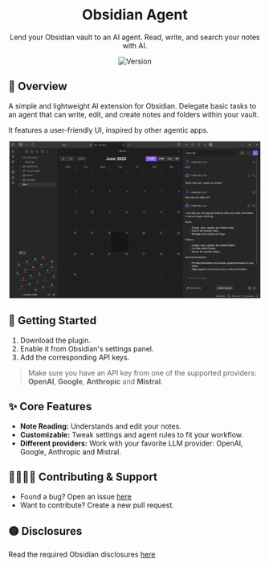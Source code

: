 <h1 align="center">Obsidian Agent</h1>

<p align="center">
  Lend your Obsidian vault to an AI agent. Read, write, and search your notes with AI.<br/>
</p>

<p align="center">
  <img src="https://img.shields.io/badge/Version-1.0.0-blueviolet" alt="Version">
</p>


## 🚀 Overview
A simple and lightweight AI extension for Obsidian. Delegate basic tasks to an agent that can write, edit, and create notes and folders within your vault.

It features a user-friendly UI, inspired by other agentic apps.

<p align="center">
  <img src="imgs/chat-overview.png" alt="Obsidian Agent Chat Overview" width="500"/>
</p>


## 🧠 Getting Started

1. Download the plugin.
2. Enable it from Obsidian's settings panel.
3. Add the corresponding API keys.

> Make sure you have an API key from one of the supported providers: **OpenAI**, **Google**, **Anthropic** and **Mistral**.


## ✨ Core Features
<ul>
  <li><b>Note Reading:</b> Understands and edit your notes.</li>
  <li><b>Customizable:</b> Tweak settings and agent rules to fit your workflow.</li>
  <li><b>Different providers:</b> Work with your favorite LLM provider: OpenAI, Google, Anthropic and Mistral.</li>
</ul>


## 🫱🏼‍🫲🏼 Contributing & Support

- Found a bug? Open an issue [here](https://github.com/TheManuelML/obsidian-agent/issues)
- Want to contribute? Create a new pull request.

## 🟡 Disclosures
Read the required Obsidian disclosures [here](./disclosures.md)